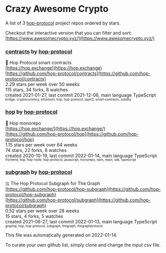 # Crazy Awesome Crypto
A list of 3 [hop-protocol](https://github.com/hop-protocol) project repos ordered by stars.  

Checkout the interactive version that you can filter and sort: 
[https://www.awesomecrypto.xyz/](https://www.awesomecrypto.xyz/)  


### [contracts](https://github.com/hop-protocol/contracts) by [hop-protocol](https://github.com/hop-protocol)  
🐰 Hop Protocol smart contracts  
[https://hop.exchange](https://hop.exchange)  
[https://github.com/hop-protocol/contracts](https://github.com/hop-protocol/contracts)  
2.29 stars per week over 50 weeks  
115 stars, 34 forks, 8 watches  
created 2021-01-27, last commit 2021-12-06, main language TypeScript  
<sub><sup>bridge, cryptocurrency, ethereum, hop, hop-protocol, layer2, smart-contracts, solidity</sup></sub>


### [hop](https://github.com/hop-protocol/hop) by [hop-protocol](https://github.com/hop-protocol)  
🐰 Hop monorepo  
[https://hop.exchange/](https://hop.exchange/)  
[https://github.com/hop-protocol/hop](https://github.com/hop-protocol/hop)  
1.15 stars per week over 64 weeks  
74 stars, 22 forks, 8 watches  
created 2020-10-19, last commit 2022-01-14, main language TypeScript  
<sub><sup>frontend, hop, hop-node, hop-protocol, javascript, monorepo, npm, react, sdk, typescript</sup></sub>


### [subgraph](https://github.com/hop-protocol/subgraph) by [hop-protocol](https://github.com/hop-protocol)  
🇬 The Hop Protocol Subgraph for The Graph  
[https://github.com/hop-protocol/hop-subgraph](https://github.com/hop-protocol/hop-subgraph)  
[https://github.com/hop-protocol/subgraph](https://github.com/hop-protocol/subgraph)  
0.52 stars per week over 28 weeks  
15 stars, 4 forks, 5 watches  
created 2021-06-27, last commit 2022-01-13, main language TypeScript  
<sub><sup>graphql, hop, hop-protocol, subgraph, thegraph, thegraphprotocol</sup></sub>


This file was automatically generated on 2022-01-14.  

To curate your own github list, simply clone and change the input csv file.  